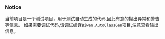 ﻿### Notice

当前项目是一个测试项目，用于测试自动生成的代码,因此有意的抛出异常和警告等信息。
如果需要调试代码,请调试编译`Biwen.AutoClassGen`项目,注意查看输出信息。
